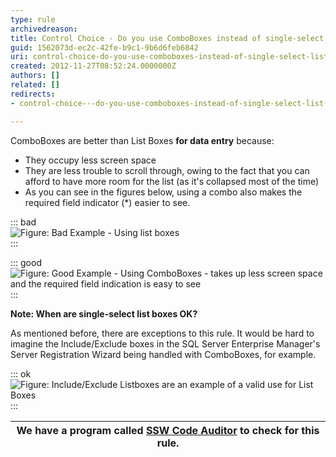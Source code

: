 ```yaml
---
type: rule
archivedreason: 
title: Control Choice - Do you use ComboBoxes instead of single-select List Boxes?
guid: 1562073d-ec2c-42fe-b9c1-9b6d6feb6842
uri: control-choice-do-you-use-comboboxes-instead-of-single-select-list-boxes
created: 2012-11-27T08:52:24.0000000Z
authors: []
related: []
redirects:
- control-choice---do-you-use-comboboxes-instead-of-single-select-list-boxes

---
```


ComboBoxes are better than List Boxes  **for data entry** because:

* They occupy less screen space
* They are less trouble to scroll through, owing to the fact that you can afford to have more room for the list (as it's collapsed most of the time)
* As you can see in the figures below, using a combo also makes the required field indicator (\*) easier to see.


<!--endintro-->


::: bad  
![Figure: Bad Example - Using list boxes](../../assets/ListBoxesAreEvil\_SingleSelectBad.gif)  
:::


::: good  
![Figure: Good Example - Using ComboBoxes - takes up less screen space and the required field indication is easy to see](../../assets/ListBoxesAreEvil\_SingleSelectGood.gif)  
:::

 **Note: When are single-select list boxes OK?** 

As mentioned before, there are exceptions to this rule. It would be hard to imagine the Include/Exclude boxes in the SQL Server Enterprise Manager's Server Registration Wizard being handled with ComboBoxes, for example.


::: ok  
![Figure: Include/Exclude Listboxes are an example of a valid use for List Boxes](../../assets/ListBoxesAreEvil\_ExceptForThisOne.gif)  
:::


| We have a program called [SSW Code Auditor](http://www.ssw.com.au/ssw/CodeAuditor/) to check for this rule. |
| --- |
